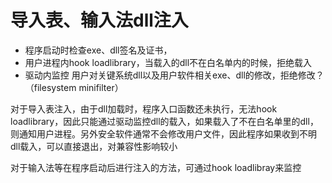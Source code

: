 # 导入表、输入法dll注入

* 程序启动时检查exe、dll签名及证书，
* 用户进程内hook loadlibrary，当载入的dll不在白名单内的时候，拒绝载入
* 驱动内监控 用户对关键系统dll以及用户软件相关exe、dll的修改，拒绝修改？（filesystem minifilter）

对于导入表注入，由于dll加载时，程序入口函数还未执行，无法hook loadlibrary，因此只能通过驱动监控dll的载入，如果载入了不在白名单里的dll，则通知用户进程。另外安全软件通常不会修改用户文件，因此程序如果收到不明dll载入，可以直接退出，对兼容性影响较小

对于输入法等在程序启动后进行注入的方法，可通过hook loadlibray来监控

